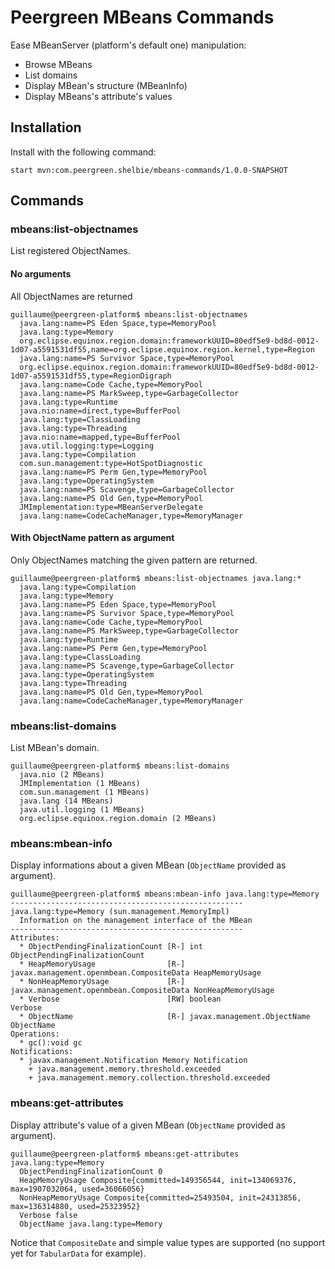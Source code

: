 Peergreen MBeans Commands
=========================

Ease MBeanServer (platform's default one) manipulation:

* Browse MBeans
* List domains
* Display MBean's structure (MBeanInfo)
* Display MBeans's attribute's values

Installation
------------------
Install with the following command:

    start mvn:com.peergreen.shelbie/mbeans-commands/1.0.0-SNAPSHOT


Commands
------------------

### mbeans:list-objectnames
List registered ObjectNames.

#### No arguments
All ObjectNames are returned

    guillaume@peergreen-platform$ mbeans:list-objectnames
      java.lang:name=PS Eden Space,type=MemoryPool
      java.lang:type=Memory
      org.eclipse.equinox.region.domain:frameworkUUID=80edf5e9-bd8d-0012-1d07-a5591531df55,name=org.eclipse.equinox.region.kernel,type=Region
      java.lang:name=PS Survivor Space,type=MemoryPool
      org.eclipse.equinox.region.domain:frameworkUUID=80edf5e9-bd8d-0012-1d07-a5591531df55,type=RegionDigraph
      java.lang:name=Code Cache,type=MemoryPool
      java.lang:name=PS MarkSweep,type=GarbageCollector
      java.lang:type=Runtime
      java.nio:name=direct,type=BufferPool
      java.lang:type=ClassLoading
      java.lang:type=Threading
      java.nio:name=mapped,type=BufferPool
      java.util.logging:type=Logging
      java.lang:type=Compilation
      com.sun.management:type=HotSpotDiagnostic
      java.lang:name=PS Perm Gen,type=MemoryPool
      java.lang:type=OperatingSystem
      java.lang:name=PS Scavenge,type=GarbageCollector
      java.lang:name=PS Old Gen,type=MemoryPool
      JMImplementation:type=MBeanServerDelegate
      java.lang:name=CodeCacheManager,type=MemoryManager

#### With ObjectName pattern as argument
Only ObjectNames matching the given pattern are returned.

    guillaume@peergreen-platform$ mbeans:list-objectnames java.lang:*
      java.lang:type=Compilation
      java.lang:type=Memory
      java.lang:name=PS Eden Space,type=MemoryPool
      java.lang:name=PS Survivor Space,type=MemoryPool
      java.lang:name=Code Cache,type=MemoryPool
      java.lang:name=PS MarkSweep,type=GarbageCollector
      java.lang:type=Runtime
      java.lang:name=PS Perm Gen,type=MemoryPool
      java.lang:type=ClassLoading
      java.lang:name=PS Scavenge,type=GarbageCollector
      java.lang:type=OperatingSystem
      java.lang:type=Threading
      java.lang:name=PS Old Gen,type=MemoryPool
      java.lang:name=CodeCacheManager,type=MemoryManager

### mbeans:list-domains
List MBean's domain.

    guillaume@peergreen-platform$ mbeans:list-domains
      java.nio (2 MBeans)
      JMImplementation (1 MBeans)
      com.sun.management (1 MBeans)
      java.lang (14 MBeans)
      java.util.logging (1 MBeans)
      org.eclipse.equinox.region.domain (2 MBeans)

### mbeans:mbean-info
Display informations about a given MBean (`ObjectName` provided as argument).

    guillaume@peergreen-platform$ mbeans:mbean-info java.lang:type=Memory
    ----------------------------------------------------
    java.lang:type=Memory (sun.management.MemoryImpl)
      Information on the management interface of the MBean
    ----------------------------------------------------
    Attributes:
      * ObjectPendingFinalizationCount [R-] int                                      ObjectPendingFinalizationCount
      * HeapMemoryUsage                [R-] javax.management.openmbean.CompositeData HeapMemoryUsage
      * NonHeapMemoryUsage             [R-] javax.management.openmbean.CompositeData NonHeapMemoryUsage
      * Verbose                        [RW] boolean                                  Verbose
      * ObjectName                     [R-] javax.management.ObjectName              ObjectName
    Operations:
      * gc():void gc
    Notifications:
      * javax.management.Notification Memory Notification
        + java.management.memory.threshold.exceeded
        + java.management.memory.collection.threshold.exceeded

### mbeans:get-attributes
Display attribute's value of a given MBean (`ObjectName` provided as argument).

    guillaume@peergreen-platform$ mbeans:get-attributes java.lang:type=Memory
      ObjectPendingFinalizationCount 0
      HeapMemoryUsage Composite{committed=149356544, init=134069376, max=1907032064, used=36066056}
      NonHeapMemoryUsage Composite{committed=25493504, init=24313856, max=136314880, used=25323952}
      Verbose false
      ObjectName java.lang:type=Memory

Notice that `CompositeDate` and simple value types are supported (no support yet for `TabularData` for example).

